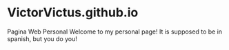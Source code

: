 # VictorVictus.github.io
Pagina Web Personal
Welcome to my personal page! It is supposed to be in spanish, but you do you!
